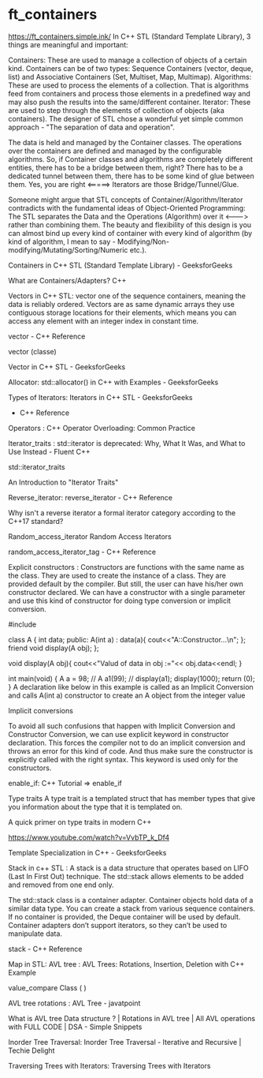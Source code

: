 # ft_containers
https://ft_containers.simple.ink/
In C++ STL (Standard Template Library), 3 things are meaningful and important:

Containers: These are used to manage a collection of objects of a certain kind. Containers can be of two types: Sequence Containers (vector, deque, list) and Associative Containers (Set, Multiset, Map, Multimap).
Algorithms: These are used to process the elements of a collection. That is algorithms feed from containers and process those elements in a predefined way and may also push the results into the same/different container.
Iterator: These are used to step through the elements of collection of objects (aka containers).
The designer of STL chose a wonderful yet simple common approach - "The separation of data and operation".

The data is held and managed by the Container classes.
The operations over the containers are defined and managed by the configurable algorithms.
So, if Container classes and algorithms are completely different entities, there has to be a bridge between them, right? There has to be a dedicated tunnel between them, there has to be some kind of glue between them. Yes, you are right <=====> Iterators are those Bridge/Tunnel/Glue.

Someone might argue that STL concepts of Container/Algorithm/Iterator contradicts with the fundamental ideas of Object-Oriented Programming: The STL separates the Data and the Operations (Algorithm) over it <---> rather than combining them. The beauty and flexibility of this design is you can almost bind up every kind of container with every kind of algorithm (by kind of algorithm, I mean to say - Modifying/Non-modifying/Mutating/Sorting/Numeric etc.).

Containers in C++ STL (Standard Template Library) - GeeksforGeeks

What are Containers/Adapters? C++

Vectors in C++ STL:
vector one of the sequence containers, meaning the data is reliably ordered. Vectors are as same dynamic arrays they use contiguous storage locations for their elements, which means you can access any element with an integer index in constant time.

vector - C++ Reference

vector (classe)

Vector in C++ STL - GeeksforGeeks

Allocator:
std::allocator() in C++ with Examples - GeeksforGeeks

Types of Iterators:
Iterators in C++ STL - GeeksforGeeks

- C++ Reference


Operators :
C++ Operator Overloading: Common Practice

Iterator_traits :
std::iterator is deprecated: Why, What It Was, and What to Use Instead - Fluent C++

std::iterator_traits

An Introduction to "Iterator Traits"

Reverse_iterator:
reverse_iterator - C++ Reference

Why isn't a reverse iterator a formal iterator category according to the C++17 standard?

Random_access_iterator
Random Access Iterators

random_access_iterator_tag - C++ Reference

Explicit constructors :
Constructors are functions with the same name as the class. They are used to create the instance of a class. They are provided default by the compiler. But still, the user can have his/her own constructor declared. We can have a constructor with a single parameter and use this kind of constructor for doing type conversion or implicit conversion.

#include <iostream>

class A
{
	int data;
	public:
		A(int a) : data(a){
		    cout<<"A::Constructor...\n";
		};
	friend void display(A obj);
};

void display(A obj){
    cout<<"Valud of data in obj :="<< obj.data<<endl;
}

int main(void)
{
	A a = 98;
  // A a1(99);
  // display(a1);
	display(1000);
	return (0);
}
A declaration like below in this example is called as an Implicit Conversion and calls A(int a) constructor to create an A object from the integer value

Implicit conversions

To avoid all such confusions that happen with Implicit Conversion and Constructor Conversion, we can use explicit keyword in constructor declaration. This forces the compiler not to do an implicit conversion and throws an error for this kind of code. And thus make sure the constructor is explicitly called with the right syntax. This keyword is used only for the constructors.

enable_if:
C++ Tutorial => enable_if


Type traits
A type trait is a templated struct that has member types that give you information about the type that it is templated on.

A quick primer on type traits in modern C++

https://www.youtube.com/watch?v=VvbTP_k_Df4

Template Specialization in C++ - GeeksforGeeks

Stack in c++ STL :
A stack is a data structure that operates based on LIFO (Last In First Out) technique. The std::stack allows elements to be added and removed from one end only.

The std::stack class is a container adapter. Container objects hold data of a similar data type. You can create a stack from various sequence containers. If no container is provided, the Deque container will be used by default. Container adapters don’t support iterators, so they can’t be used to manipulate data.

stack - C++ Reference


Map in STL:
AVL tree :
AVL Trees: Rotations, Insertion, Deletion with C++ Example

value_compare Class ( )

AVL tree rotations :
AVL Tree - javatpoint

What is AVL tree Data structure ? | Rotations in AVL tree | All AVL operations with FULL CODE | DSA - Simple Snippets

Inorder Tree Traversal:
Inorder Tree Traversal - Iterative and Recursive | Techie Delight

Traversing Trees with Iterators:
Traversing Trees with Iterators

